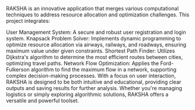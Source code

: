 RAKSHA is an innovative application that merges various computational techniques to address resource allocation and optimization challenges. This project integrates:

User Management System: A secure and robust user registration and login system.
Knapsack Problem Solver: Implements dynamic programming to optimize resource allocation via airways, railways, and roadways, ensuring maximum value under given constraints.
Shortest Path Finder: Utilizes Dijkstra's algorithm to determine the most efficient routes between cities, optimizing travel paths.
Network Flow Optimization: Applies the Ford-Fulkerson algorithm to find the maximum flow in a network, supporting complex decision-making processes.
With a focus on user interaction, RAKSHA is designed to be both intuitive and educational, providing clear outputs and saving results for further analysis. Whether you're managing logistics or simply exploring algorithmic solutions, RAKSHA offers a versatile and powerful toolset.
